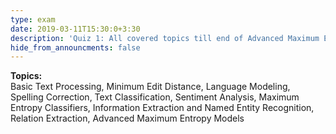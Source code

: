 ```yaml
---
type: exam
date: 2019-03-11T15:30:0+3:30
description: 'Quiz 1: All covered topics till end of Advanced Maximum Entropy: Sunday May 12th @ 10am (۲۲ اردیبهشت)'
hide_from_announcments: false
---
```

**Topics:** <br> 
Basic Text Processing, Minimum Edit Distance, Language Modeling, Spelling Correction, Text Classification, Sentiment Analysis, Maximum Entropy Classifiers, Information Extraction and Named Entity Recognition, Relation Extraction, Advanced Maximum Entropy Models

